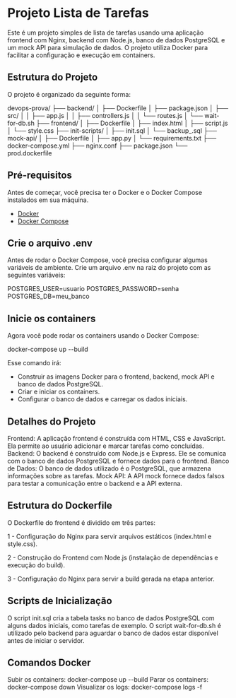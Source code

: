 # Projeto Lista de Tarefas

Este é um projeto simples de lista de tarefas usando uma aplicação frontend com Nginx, backend com Node.js, banco de dados PostgreSQL e um mock API para simulação de dados. O projeto utiliza Docker para facilitar a configuração e execução em containers.

## Estrutura do Projeto

O projeto é organizado da seguinte forma:

devops-prova/ ├── backend/ │ ├── Dockerfile │ ├── package.json │ ├── src/ │ │ ├── app.js │ │ ├── controllers.js │ │ └── routes.js │ └── wait-for-db.sh ├── frontend/ │ ├── Dockerfile │ ├── index.html │ ├── script.js │ └── style.css ├── init-scripts/ │ ├── init.sql │ └── backup_.sql ├── mock-api/ │ ├── Dockerfile │ ├── app.py │ └── requirements.txt ├── docker-compose.yml ├── nginx.conf ├── package.json └── prod.dockerfile


## Pré-requisitos

Antes de começar, você precisa ter o Docker e o Docker Compose instalados em sua máquina.

- [Docker](https://www.docker.com/get-started)
- [Docker Compose](https://docs.docker.com/compose/install/)


## Crie o arquivo .env

 Antes de rodar o Docker Compose, você precisa configurar algumas variáveis de ambiente. Crie um arquivo .env na raiz do projeto com as seguintes variáveis:

POSTGRES_USER=usuario
POSTGRES_PASSWORD=senha
POSTGRES_DB=meu_banco

## Inicie os containers

Agora você pode rodar os containers usando o Docker Compose:

docker-compose up --build

Esse comando irá:

- Construir as imagens Docker para o frontend, backend, mock API e banco de dados PostgreSQL.
- Criar e iniciar os containers.
- Configurar o banco de dados e carregar os dados iniciais.

## Detalhes do Projeto

Frontend: A aplicação frontend é construída com HTML, CSS e JavaScript. Ela permite ao usuário adicionar e marcar tarefas como concluídas.
Backend: O backend é construído com Node.js e Express. Ele se comunica com o banco de dados PostgreSQL e fornece dados para o frontend.
Banco de Dados: O banco de dados utilizado é o PostgreSQL, que armazena informações sobre as tarefas.
Mock API: A API mock fornece dados falsos para testar a comunicação entre o backend e a API externa.

## Estrutura do Dockerfile

O Dockerfile do frontend é dividido em três partes:

1 - Configuração do Nginx para servir arquivos estáticos (index.html e style.css).

2 - Construção do Frontend com Node.js (instalação de dependências e execução do build).

3 - Configuração do Nginx para servir a build gerada na etapa anterior.

## Scripts de Inicialização

O script init.sql cria a tabela tasks no banco de dados PostgreSQL com alguns dados iniciais, como tarefas de exemplo.
O script wait-for-db.sh é utilizado pelo backend para aguardar o banco de dados estar disponível antes de iniciar o servidor.

## Comandos Docker

Subir os containers: docker-compose up --build
Parar os containers: docker-compose down
Visualizar os logs: docker-compose logs -f




